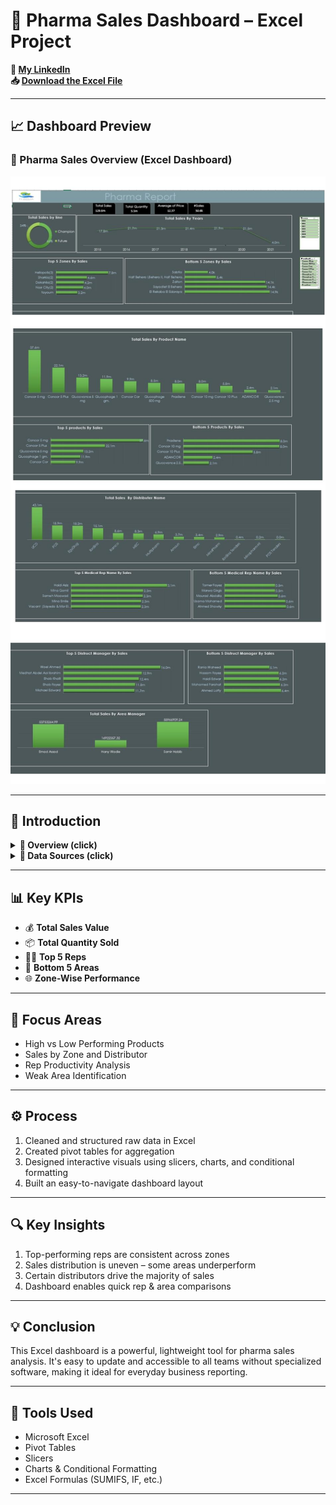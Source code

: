 # 💊 Pharma Sales Dashboard – Excel Project

**🔗 [My LinkedIn](https://www.linkedin.com/in/ahmad-yasser-faiq-data-analyst/)**  
**📥 [Download the Excel File](https://github.com/ahmadyase1234/Cancer-analysis-dashboard-/blob/main/pharma-dashboard.xlsx)**

---

## 📈 Dashboard Preview

### 🔹 Pharma Sales Overview (Excel Dashboard)  
![Pharma Dashboard](https://github.com/ahmadyase1234/pharma-analysis/blob/main/pharama2.jpg)

---

## 📝 Introduction

<details>
  <summary><strong>📌 Overview (click)</strong></summary>

> This Excel dashboard offers a full analysis of pharmaceutical sales by region, manager, and representative. It helps decision-makers monitor performance and identify areas for strategic improvements.

</details>

<details>
  <summary><strong>📂 Data Sources (click)</strong></summary>

> The dataset includes pharma sales data such as product names, sales values, quantities, zones, and reps.

### ▼ 📑 Example Columns

- `Product`  
- `Quantity`  
- `Sales Value`  
- `Zone`  
- `Manager`  
- `Rep`  
- `Distributor`  
- `Date`

</details>

---

## 📊 Key KPIs

- 💰 **Total Sales Value**  
- 📦 **Total Quantity Sold**  
- 🧍‍♂️ **Top 5 Reps**  
- 🚩 **Bottom 5 Areas**  
- 🌐 **Zone-Wise Performance**

---

## 🎯 Focus Areas

- High vs Low Performing Products  
- Sales by Zone and Distributor  
- Rep Productivity Analysis  
- Weak Area Identification  

---

## ⚙️ Process

1. Cleaned and structured raw data in Excel  
2. Created pivot tables for aggregation  
3. Designed interactive visuals using slicers, charts, and conditional formatting  
4. Built an easy-to-navigate dashboard layout  

---

## 🔍 Key Insights

1. Top-performing reps are consistent across zones  
2. Sales distribution is uneven – some areas underperform  
3. Certain distributors drive the majority of sales  
4. Dashboard enables quick rep & area comparisons  

---

## 💡 Conclusion

This Excel dashboard is a powerful, lightweight tool for pharma sales analysis. It's easy to update and accessible to all teams without specialized software, making it ideal for everyday business reporting.

---

## 🧰 Tools Used

- Microsoft Excel  
- Pivot Tables  
- Slicers  
- Charts & Conditional Formatting  
- Excel Formulas (SUMIFS, IF, etc.)

---

